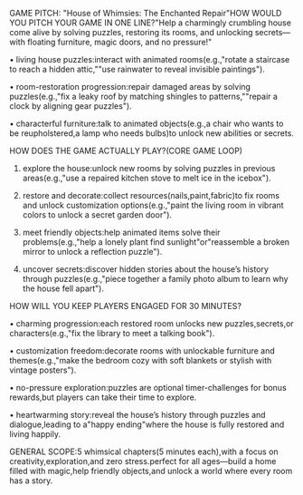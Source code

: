 GAME PITCH: "House of Whimsies: The Enchanted Repair"HOW WOULD YOU PITCH YOUR GAME IN ONE LINE?"Help a charmingly crumbling house come alive by solving puzzles, restoring its rooms, and unlocking secrets—with floating furniture, magic doors, and no pressure!"

• living house puzzles:interact with animated rooms(e.g.,"rotate a staircase to reach a hidden attic,""use rainwater to reveal invisible paintings").

• room-restoration progression:repair damaged areas by solving puzzles(e.g.,"fix a leaky roof by matching shingles to patterns,""repair a clock by aligning gear puzzles").

• characterful furniture:talk to animated objects(e.g.,a chair who wants to be reupholstered,a lamp who needs bulbs)to unlock new abilities or secrets.

HOW DOES THE GAME ACTUALLY PLAY?(CORE GAME LOOP)

1. explore the house:unlock new rooms by solving puzzles in previous areas(e.g.,"use a repaired kitchen stove to melt ice in the icebox").

2. restore and decorate:collect resources(nails,paint,fabric)to fix rooms and unlock customization options(e.g.,"paint the living room in vibrant colors to unlock a secret garden door").

3. meet friendly objects:help animated items solve their problems(e.g.,"help a lonely plant find sunlight"or"reassemble a broken mirror to unlock a reflection puzzle").

4. uncover secrets:discover hidden stories about the house’s history through puzzles(e.g.,"piece together a family photo album to learn why the house fell apart").

HOW WILL YOU KEEP PLAYERS ENGAGED FOR 30 MINUTES?

• charming progression:each restored room unlocks new puzzles,secrets,or characters(e.g.,"fix the library to meet a talking book").

• customization freedom:decorate rooms with unlockable furniture and themes(e.g.,"make the bedroom cozy with soft blankets or stylish with vintage posters").

• no-pressure exploration:puzzles are optional timer-challenges for bonus rewards,but players can take their time to explore.

• heartwarming story:reveal the house’s history through puzzles and dialogue,leading to a"happy ending"where the house is fully restored and living happily.

GENERAL SCOPE:5 whimsical chapters(5 minutes each),with a focus on creativity,exploration,and zero stress.perfect for all ages—build a home filled with magic,help friendly objects,and unlock a world where every room has a story.
